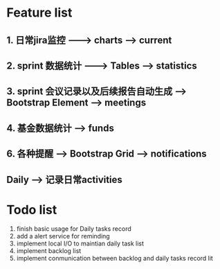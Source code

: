 # Feature list
## 1. 日常jira监控 ---> charts --> current
## 2. sprint 数据统计 ---> Tables --> statistics
## 3. sprint 会议记录以及后续报告自动生成 --> Bootstrap Element --> meetings
## 4. 基金数据统计 --> funds
## 6. 各种提醒 --> Bootstrap Grid --> notifications

## Daily --> 记录日常activities


# Todo list
1. finish basic usage for Daily tasks record
2. add a alert service for reminding
3. implement local I/O to maintian daily task list
4. implement backlog list
5. implement conmunication between backlog and daily tasks record lit